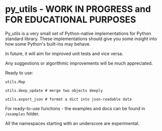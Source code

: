 # py_utils - WORK IN PROGRESS and FOR EDUCATIONAL PURPOSES

Py_utils is a very small set of Python-native implementations for Python standard library. These implementations should give you some insight into how some Python's built-ins may behave.

In future, it will aim for improved unit tests and vice versa.

Any suggestions or algorithmic improvements will be much appreciated.

Ready to use:

`utils.Map`

`utils.deep_update # merge two objects deeply`

`utils.export_json # format a dict into json-readable data`

For ready-to-use functions - the examples and docs can be found in `/examples` folder.

All the namespaces starting with an underscore are experimental.
